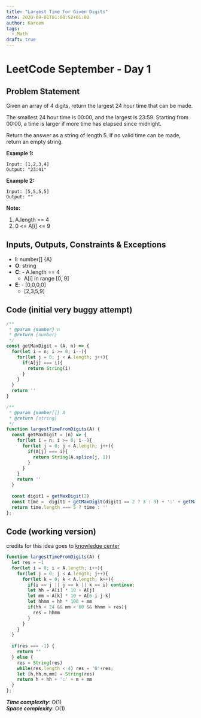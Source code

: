 ```yaml
---
title: "Largest Time for Given Digits"
date: 2020-09-01T01:00:52+01:00
author: Kareem
tags:
  - Math
draft: true
---
```


<!-- LeetCode month and day here -->
# LeetCode September - Day 1

## Problem Statement

Given an array of 4 digits, return the largest 24 hour time that can be made.

The smallest 24 hour time is 00:00, and the largest is 23:59.  Starting from 00:00, a time is larger if more time has elapsed since midnight.

Return the answer as a string of length 5.  If no valid time can be made, return an empty string.

**Example 1:**
```
Input: [1,2,3,4]
Output: "23:41"
```
**Example 2:**
```
Input: [5,5,5,5]
Output: "" 
```
**Note:**
1. A.length == 4
2. 0 <= A[i] <= 9


## Inputs, Outputs, Constraints & Exceptions
- **I**: number[] {A}
- **O**: string
- **C**: - A.length == 4
  - A[i] in range [0, 9]
- **E**: - [0,0,0,0]
  - [2,3,5,9]


## Code (initial very buggy attempt)
```js
/**
 * @param {number} n
 * @return {number}
 */
const getMaxDigit = (A, n) => {
  for(let i = n; i >= 0; i--){
    for(let j = 0; j < A.length; j++){
      if(A[j] === i){
        return String(i)
      }
    }
  }
  return ''
}

/**
 * @param {number[]} A
 * @return {string}
 */
function largestTimeFromDigits(A) {
  const getMaxDigit = (n) => {
    for(let i = n; i >= 0; i--){
      for(let j = 0; j < A.length; j++){
        if(A[j] === i){
          return String(A.splice(j, 1))
        }
      }
    }
    return ''
  }
  
  const digit1 = getMaxDigit(2)
  const time =  digit1 + getMaxDigit(digit1 == 2 ? 3 : 9) + ':' + getMaxDigit(5) + getMaxDigit(9)
  return time.length === 5 ? time : '' 
};
```

## Code (working version)
credits for this idea goes to [knowledge center](https://www.youtube.com/channel/UCMn3_305DqmTylxJPFA8OJA)
```js
function largestTimeFromDigits(A) {
  let res = -1
  for(let i = 0; i < A.length; i++){
    for(let j = 0; j < A.length; j++){
      for(let k = 0; k < A.length; k++){
        if(i == j || j == k || k == i) continue;
        let hh = A[i] * 10 + A[j]
        let mm = A[k] * 10 + A[6-i-j-k]
        let hhmm = hh * 100 + mm
        if(hh < 24 && mm < 60 && hhmm > res){
          res = hhmm
        }
      }
    }
  }
  
  if(res === -1) {
    return ""
  } else {
    res = String(res)
    while(res.length < 4) res = '0'+res;
    let [h,hh,m,mm] = String(res)
    return h + hh + ':' + m + mm
  }
};
```

**_Time complexity_**: O(1) \
**_Space complexity_**: O(1)